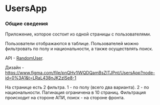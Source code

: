 # UsersApp

### Общие сведения
Приложение, которое состоит из одной страницы с пользователями.

Пользователи отображаются в таблице. Пользователей можно фильтровать по полу и национальности, а также осуществлять поиск.

API - [RandomUser](https://randomuser.me/).

Дизайн - https://www.figma.com/file/pnQHv1lWQDQamBsZITJPnt/UsersApp?node-id=0%3A1&t=LRaL438nJK2zlSe8-1

На странице есть 2 фильтра. 1 - по полу (всего два варианта). 2 - по национальности. Пагинация ограничена в 10 страниц.
Фильтрация происходит на стороне АПИ, поиск - на стороне фронта.
